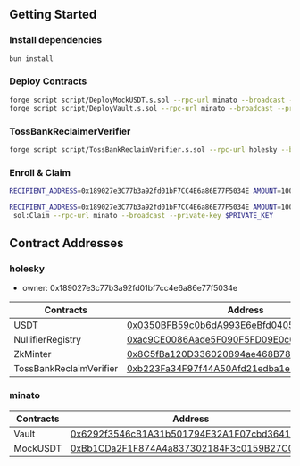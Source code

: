 
## Getting Started

### Install dependencies

```sh
bun install
```

### Deploy Contracts

```sh
forge script script/DeployMockUSDT.s.sol --rpc-url minato --broadcast --private-key $PRIVATE_KEY
forge script script/DeployVault.s.sol --rpc-url minato --broadcast --private-key $PRIVATE_KEY
```

### TossBankReclaimerVerifier

```sh
forge script script/TossBankReclaimVerifier.s.sol --rpc-url holesky --broadcast --private-key $TESTNET_PRIVATE_KEY --sig addProviderHash
```

### Enroll & Claim

```sh
RECIPIENT_ADDRESS=0x189027e3C77b3a92fd01bF7CC4E6a86E77F5034E AMOUNT=1000000 FROM_BINANCE_ID=71035696 forge script script/VaultScript.sol:Enroll --rpc-url minato --broadcast --private-key $PRIVATE_KEY

RECIPIENT_ADDRESS=0x189027e3C77b3a92fd01bF7CC4E6a86E77F5034E AMOUNT=1000000 forge script script/VaultScript.
 sol:Claim --rpc-url minato --broadcast --private-key $PRIVATE_KEY
```

## Contract Addresses

### holesky

- owner: 0x189027e3c77b3a92fd01bf7cc4e6a86e77f5034e

| Contracts                    | Address                                                                                                                  |
|------------------------------|--------------------------------------------------------------------------------------------------------------------------|
| USDT | [0x0350BFB59c0b6dA993E6eBfd0405A7C59B97F253](https://holesky.etherscan.io/address/0x0350BFB59c0b6dA993E6eBfd0405A7C59B97F253) |
| NullifierRegistry | [0xac9CE0086Aade5F090F5FD09E0c6146719A6DfF5](https://holesky.etherscan.io/address/0xac9CE0086Aade5F090F5FD09E0c6146719A6DfF5) |
| ZkMinter | [0x8C5fBa120D336020894ae468B7816F729d365db0](https://holesky.etherscan.io/address/0x8C5fBa120D336020894ae468B7816F729d365db0) |
| TossBankReclaimVerifier | [0xb223Fa34F97f44A50Afd21edba1eB3F54fae1484](https://holesky.etherscan.io/address/0xb223Fa34F97f44A50Afd21edba1eB3F54fae1484) |

### minato

| Contracts              | Address                                                                                                                         |
|------------------------|---------------------------------------------------------------------------------------------------------------------------------|
| Vault                   | [0x6292f3546cB1A31b501794E32A1F07cbd3641c90](https://soneium-minato.blockscout.com/address/0x6292f3546cB1A31b501794E32A1F07cbd3641c90) |
| MockUSDT                   | [0xBb1CDa2F1F874A4a837302184F3c0159B27C0B41](https://soneium-minato.blockscout.com/address/0xBb1CDa2F1F874A4a837302184F3c0159B27C0B41) |
